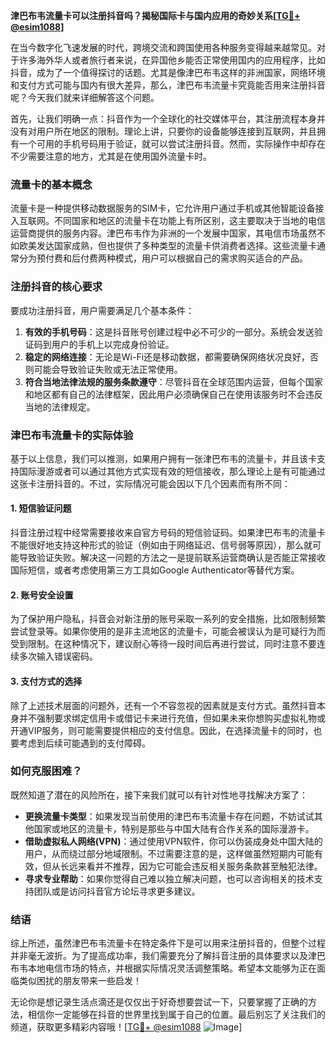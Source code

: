 **津巴布韦流量卡可以注册抖音吗？揭秘国际卡与国内应用的奇妙关系[[TG💪+ @esim1088](https://t.me/s/esim1088)]**

在当今数字化飞速发展的时代，跨境交流和跨国使用各种服务变得越来越常见。对于许多海外华人或者旅行者来说，在异国他乡能否正常使用国内的应用程序，比如抖音，成为了一个值得探讨的话题。尤其是像津巴布韦这样的非洲国家，网络环境和支付方式可能与国内有很大差异，那么，津巴布韦流量卡究竟能否用来注册抖音呢？今天我们就来详细解答这个问题。

首先，让我们明确一点：抖音作为一个全球化的社交媒体平台，其注册流程本身并没有对用户所在地区的限制。理论上讲，只要你的设备能够连接到互联网，并且拥有一个可用的手机号码用于验证，就可以尝试注册抖音。然而，实际操作中却存在不少需要注意的地方，尤其是在使用国外流量卡时。

### 流量卡的基本概念

流量卡是一种提供移动数据服务的SIM卡，它允许用户通过手机或其他智能设备接入互联网。不同国家和地区的流量卡在功能上有所区别，这主要取决于当地的电信运营商提供的服务内容。津巴布韦作为非洲的一个发展中国家，其电信市场虽然不如欧美发达国家成熟，但也提供了多种类型的流量卡供消费者选择。这些流量卡通常分为预付费和后付费两种模式，用户可以根据自己的需求购买适合的产品。

### 注册抖音的核心要求

要成功注册抖音，用户需要满足几个基本条件：

1. **有效的手机号码**：这是抖音账号创建过程中必不可少的一部分。系统会发送验证码到用户的手机上以完成身份验证。
2. **稳定的网络连接**：无论是Wi-Fi还是移动数据，都需要确保网络状况良好，否则可能会导致验证失败或无法正常使用。
3. **符合当地法律法规的服务条款遵守**：尽管抖音在全球范围内运营，但每个国家和地区都有自己的法律框架，因此用户必须确保自己在使用该服务时不会违反当地的法律规定。

### 津巴布韦流量卡的实际体验

基于以上信息，我们可以推测，如果用户拥有一张津巴布韦的流量卡，并且该卡支持国际漫游或者可以通过其他方式实现有效的短信接收，那么理论上是有可能通过这张卡注册抖音的。不过，实际情况可能会因以下几个因素而有所不同：

#### 1. 短信验证问题
抖音注册过程中经常需要接收来自官方号码的短信验证码。如果津巴布韦的流量卡不能很好地支持这种形式的验证（例如由于网络延迟、信号弱等原因），那么就可能导致验证失败。解决这一问题的方法之一是提前联系运营商确认是否能正常接收国际短信，或者考虑使用第三方工具如Google Authenticator等替代方案。

#### 2. 账号安全设置
为了保护用户隐私，抖音会对新注册的账号采取一系列的安全措施，比如限制频繁尝试登录等。如果你使用的是非主流地区的流量卡，可能会被误认为是可疑行为而受到限制。在这种情况下，建议耐心等待一段时间后再进行尝试，同时注意不要连续多次输入错误密码。

#### 3. 支付方式的选择
除了上述技术层面的问题外，还有一个不容忽视的因素就是支付方式。虽然抖音本身并不强制要求绑定信用卡或借记卡来进行充值，但如果未来你想购买虚拟礼物或开通VIP服务，则可能需要提供相应的支付信息。因此，在选择流量卡的同时，也要考虑到后续可能遇到的支付障碍。

### 如何克服困难？

既然知道了潜在的风险所在，接下来我们就可以有针对性地寻找解决方案了：

- **更换流量卡类型**：如果发现当前使用的津巴布韦流量卡存在问题，不妨试试其他国家或地区的流量卡，特别是那些与中国大陆有合作关系的国际漫游卡。
- **借助虚拟私人网络(VPN)**：通过使用VPN软件，你可以伪装成身处中国大陆的用户，从而绕过部分地域限制。不过需要注意的是，这样做虽然短期内可能有效，但从长远来看并不推荐，因为它可能会违反相关服务条款甚至触犯法律。
- **寻求专业帮助**：如果你觉得自己难以独立解决问题，也可以咨询相关的技术支持团队或是访问抖音官方论坛寻求更多建议。

### 结语

综上所述，虽然津巴布韦流量卡在特定条件下是可以用来注册抖音的，但整个过程并非毫无波折。为了提高成功率，我们需要充分了解抖音注册的具体要求以及津巴布韦本地电信市场的特点，并根据实际情况灵活调整策略。希望本文能够为正在面临类似困扰的朋友带来一些启发！

无论你是想记录生活点滴还是仅仅出于好奇想要尝试一下，只要掌握了正确的方法，相信你一定能够在抖音的世界里找到属于自己的位置。最后别忘了关注我们的频道，获取更多精彩内容哦！[[TG💪+ @esim1088](https://t.me/s/esim1088) ![Image](https://i.postimg.cc/4NQfJmqS/Snipaste-2025-05-13-00-14-12.png)]